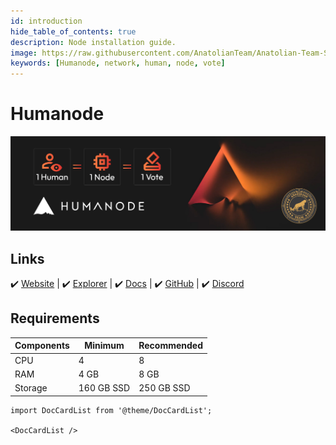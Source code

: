```yaml
---
id: introduction
hide_table_of_contents: true
description: Node installation guide.
image: https://raw.githubusercontent.com/AnatolianTeam/Anatolian-Team-Services/main/docs/Mainnet/Humanode/img/Humanode-Service-Cover.jpg
keywords: [Humanode, network, human, node, vote]
---
```

# Humanode 

![Humanode](./img/Humanode-Service.jpg)

## Links
 ✔️ [Website](https://humanode.io/) |
 ✔️ [Explorer](https://polkadot.js.org/apps/?rpc=wss%3A%2F%2Fexplorer-rpc-ws.mainnet.stages.humanode.io#/explorer) |
 ✔️ [Docs](https://gitbook.humanode.io/docs) |
 ✔️ [GitHub](https://github.com/humanode-network) |
 ✔️ [Discord](https://discord.gg/humanode-819836895739248700)


## Requirements

| Components | Minimum | **Recommended** |
| ------------ | ------------ | ------------ |
| CPU |	4 | 8 |
| RAM	| 4 GB | 8 GB |
| Storage	| 160 GB SSD | 250 GB SSD | 

```mdx-code-block
import DocCardList from '@theme/DocCardList';

<DocCardList />
```
